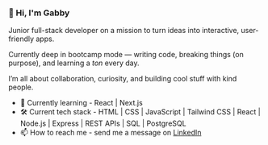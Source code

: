 <!--
**gabbythecoder/gabbythecoder** is a ✨ _special_ ✨ repository because its `README.md` (this file) appears on your GitHub profile.

- 🔭 I’m currently working on ...
- 🌱 I’m currently learning ...
- 👯 I’m looking to collaborate on ...
- 🤔 I’m looking for help with ...
- 💬 Ask me about ...
- 📫 How to reach me: ...
- 😄 Pronouns: ...
- ⚡ Fun fact: ...
-->

### 👋 Hi, I'm Gabby

Junior full-stack developer on a mission to turn ideas into interactive, user-friendly apps.<br> 

Currently deep in bootcamp mode — writing code, breaking things (on purpose), and learning a *ton* every day.

I’m all about collaboration, curiosity, and building cool stuff with kind people.

- 🌱 Currently learning - React | Next.js
- 🛠️ Current tech stack - HTML | CSS | JavaScript | Tailwind CSS | React | Node.js | Express | REST APIs | SQL | PostgreSQL
- 📫 How to reach me - send me a message on [LinkedIn](https://www.linkedin.com/in/gabbyy-frenchh/)
